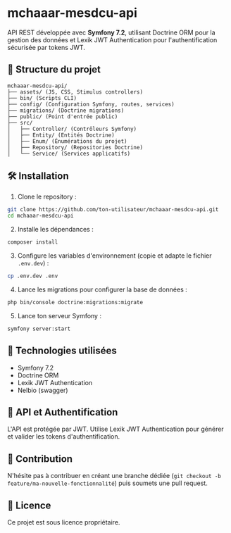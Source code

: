 # mchaaar-mesdcu-api

API REST développée avec **Symfony 7.2**, utilisant Doctrine ORM pour la gestion des données et Lexik JWT Authentication pour l'authentification sécurisée par tokens JWT.

## 📁 Structure du projet

```
mchaaar-mesdcu-api/
├── assets/ (JS, CSS, Stimulus controllers)
├── bin/ (Scripts CLI)
├── config/ (Configuration Symfony, routes, services)
├── migrations/ (Doctrine migrations)
├── public/ (Point d'entrée public)
├── src/
│   ├── Controller/ (Contrôleurs Symfony)
│   ├── Entity/ (Entités Doctrine)
│   ├── Enum/ (Énumérations du projet)
│   ├── Repository/ (Repositories Doctrine)
│   └── Service/ (Services applicatifs)
```

## 🛠️ Installation

1. Clone le repository :
```bash
git clone https://github.com/ton-utilisateur/mchaaar-mesdcu-api.git
cd mchaaar-mesdcu-api
```

2. Installe les dépendances :
```bash
composer install
```

3. Configure les variables d'environnement (copie et adapte le fichier `.env.dev`) :
```bash
cp .env.dev .env
```

4. Lance les migrations pour configurer la base de données :
```bash
php bin/console doctrine:migrations:migrate
```

5. Lance ton serveur Symfony :
```bash
symfony server:start
```

## 🔑 Technologies utilisées

- Symfony 7.2
- Doctrine ORM
- Lexik JWT Authentication
- Nelbio (swagger)

## 🔗 API et Authentification

L'API est protégée par JWT. Utilise Lexik JWT Authentication pour générer et valider les tokens d'authentification.


## 🤝 Contribution

N'hésite pas à contribuer en créant une branche dédiée (`git checkout -b feature/ma-nouvelle-fonctionnalité`) puis soumets une pull request.

## 📄 Licence

Ce projet est sous licence propriétaire.

